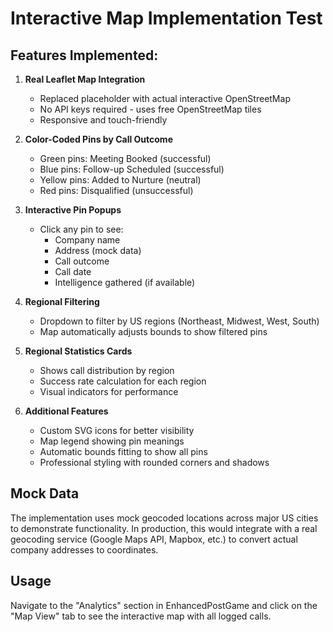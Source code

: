 # Interactive Map Implementation Test

## Features Implemented:

1. **Real Leaflet Map Integration**
   - Replaced placeholder with actual interactive OpenStreetMap
   - No API keys required - uses free OpenStreetMap tiles
   - Responsive and touch-friendly

2. **Color-Coded Pins by Call Outcome**
   - Green pins: Meeting Booked (successful)
   - Blue pins: Follow-up Scheduled (successful)
   - Yellow pins: Added to Nurture (neutral)
   - Red pins: Disqualified (unsuccessful)

3. **Interactive Pin Popups**
   - Click any pin to see:
     - Company name
     - Address (mock data)
     - Call outcome
     - Call date
     - Intelligence gathered (if available)

4. **Regional Filtering**
   - Dropdown to filter by US regions (Northeast, Midwest, West, South)
   - Map automatically adjusts bounds to show filtered pins

5. **Regional Statistics Cards**
   - Shows call distribution by region
   - Success rate calculation for each region
   - Visual indicators for performance

6. **Additional Features**
   - Custom SVG icons for better visibility
   - Map legend showing pin meanings
   - Automatic bounds fitting to show all pins
   - Professional styling with rounded corners and shadows

## Mock Data
The implementation uses mock geocoded locations across major US cities to demonstrate functionality. In production, this would integrate with a real geocoding service (Google Maps API, Mapbox, etc.) to convert actual company addresses to coordinates.

## Usage
Navigate to the "Analytics" section in EnhancedPostGame and click on the "Map View" tab to see the interactive map with all logged calls.